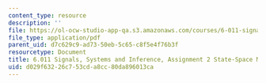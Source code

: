 ```yaml
---
content_type: resource
description: ''
file: https://ol-ocw-studio-app-qa.s3.amazonaws.com/courses/6-011-signals-systems-and-inference-spring-2018/d029f63226c753cda8cc80da896013ca_MIT6_011S18ps2.pdf
file_type: application/pdf
parent_uid: d7c629c9-ad73-50eb-5c65-c8f5e4f76b3f
resourcetype: Document
title: 6.011 Signals, Systems and Inference, Assignment 2 State-Space Models
uid: d029f632-26c7-53cd-a8cc-80da896013ca
---
```

